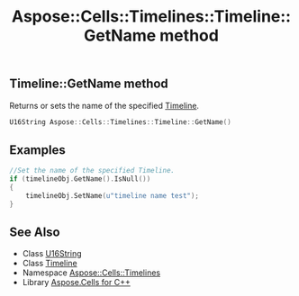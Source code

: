 ﻿---
title: Aspose::Cells::Timelines::Timeline::GetName method
linktitle: GetName
second_title: Aspose.Cells for C++ API Reference
description: 'Aspose::Cells::Timelines::Timeline::GetName method. Returns or sets the name of the specified Timeline in C++.'
type: docs
weight: 900
url: /cpp/aspose.cells.timelines/timeline/getname/
---
## Timeline::GetName method


Returns or sets the name of the specified [Timeline](../).

```cpp
U16String Aspose::Cells::Timelines::Timeline::GetName()
```


## Examples


```cpp
//Set the name of the specified Timeline.
if (timelineObj.GetName().IsNull())
{
    timelineObj.SetName(u"timeline name test");
}
```

## See Also

* Class [U16String](../../../aspose.cells/u16string/)
* Class [Timeline](../)
* Namespace [Aspose::Cells::Timelines](../../)
* Library [Aspose.Cells for C++](../../../)
